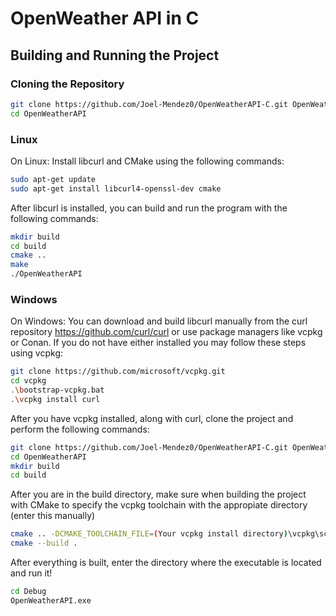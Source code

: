 # OpenWeather API in C

## Building and Running the Project

### Cloning the Repository

```bash
git clone https://github.com/Joel-Mendez0/OpenWeatherAPI-C.git OpenWeatherAPI
cd OpenWeatherAPI
```
### Linux

On Linux: Install libcurl and CMake using the following commands:
```bash
sudo apt-get update
sudo apt-get install libcurl4-openssl-dev cmake
```
After libcurl is installed, you can build and run the program with the following commands:
```bash
mkdir build
cd build
cmake ..
make
./OpenWeatherAPI
```
### Windows
On Windows: You can download and build libcurl manually from the curl repository https://github.com/curl/curl or use package managers like vcpkg or Conan. If you do not have either installed you may follow these steps using vcpkg:
```bash
git clone https://github.com/microsoft/vcpkg.git
cd vcpkg
.\bootstrap-vcpkg.bat
.\vcpkg install curl
```
After you have vcpkg installed, along with curl, clone the project and perform the following commands: 
```bash
git clone https://github.com/Joel-Mendez0/OpenWeatherAPI-C.git OpenWeatherAPI
cd OpenWeatherAPI
mkdir build
cd build
```
After you are in the build directory, make sure when building the project with CMake to specify the vcpkg toolchain with the appropiate directory (enter this manually)
```bash
cmake .. -DCMAKE_TOOLCHAIN_FILE=(Your vcpkg install directory)\vcpkg\scripts\buildsystems\vcpkg.cmake
cmake --build .
```
After everything is built, enter the directory where the executable is located and run it!
```bash
cd Debug
OpenWeatherAPI.exe

```

